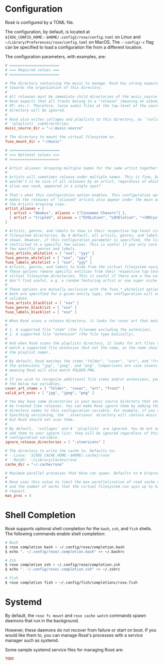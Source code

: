 # Configuration

Rosé is configured by a TOML file.

The configuration, by default, is located at `${XDG_CONFIG_HOME:-$HOME/.config}/rose/config.toml`
on Linux and `~/Library/Preferences/rose/config.toml` on MacOS. The
`--config/-c` flag can be specified to load a configuration file from a
different location.

The configuration parameters, with examples, are:

```toml
# =======================
# === Required values ===
# =======================

# The directory containing the music to manage. Rosé has strong expectations
# towards the organization of this directory.
#
# All releases must be immediate child directories of the music_source_dir. And
# Rosé expects that all tracks belong to a "release" (meaning an album, single,
# EP, etc.). Therefore, loose audio files at the top-level of the source
# directory will be ignored.
#
# Rosé also writes collages and playlists to this directory, as `!collages` and
# `!playlists` subdirectories.
music_source_dir = "~/.music-source"

# The directory to mount the virtual filesystem on.
fuse_mount_dir = "~/music"

# =======================
# === Optional values ===
# =======================

# Artist aliases: Grouping multiple names for the same artist together.
#
# Artists will sometimes release under multiple names. This is fine, but
# wouldn't it be nice if all releases by an artist, regardless of whichever
# alias was used, appeared in a single spot?
#
# That's what this configuration option enables. This configuration option
# makes the releases of "aliased" artists also appear under the main artist in
# the Artists browsing view.
artist_aliases = [
  { artist = "Abakus", aliases = ["Cinnamon Chasers"] },
  { artist = "tripleS", aliases = ["EVOLution", "LOVElution", "+(KR)ystal Eyes", "Acid Angel From Asia", "Acid Eyes"] },
]

# Artists, genres, and labels to show in their respective top-level virtual
# filesystem directories. By # default, all artists, genres, and labels are
# shown. However, if this configuration parameter is specified, the list can be
# restricted to a specific few values. This is useful if you only care about a
# few specific genres and labels.
fuse_artists_whitelist = [ "xxx", "yyy" ]
fuse_genres_whitelist = [ "xxx", "yyy" ]
fuse_labels_whitelist = [ "xxx", "yyy" ]
# Artists, genres, and labels to hide from the virtual filesystem navigation.
# These options remove specific entities from their respective top-level
# virtual filesystem directories. This is useful if there are a few values you
# don't find useful, e.g. a random featuring artist or one super niche genre.
#
# These options are mutually exclusive with the fuse_*_whitelist options; if
# both are specified for a given entity type, the configuration will not
# validate.
fuse_artists_blacklist = [ "xxx" ]
fuse_genres_blacklist = [ "xxx" ]
fuse_labels_blacklist = [ "xxx" ]

# When Rosé scans a release directory, it looks for cover art that matches:
#
# 1. A supported file "stem" (the filename excluding the extension).
# 2. A supported file "extension" (the file type basically).
#
# And when Rosé scans the playlists directory, it looks for art files that
# match a supported file extension (but not the name, as the name should match
# the playlist name).
#
# By default, Rosé matches the stems "folder", "cover", "art", and "front"; and
# the extensions "jpg", "jpeg", and "png". Comparisons are case insensitive,
# meaning Rosé will also match FOLDER.PNG.
#
# If you wish to recognize additional file stems and/or extensions, you can set
# the below two variables.
cover_art_stems = [ "folder", "cover", "art", "front" ]
valid_art_exts = [ "jpg", "jpeg", "png" ]

# You may have some directories in your music source directory that should not
# be treated like releases. You can make Rosé ignore them by adding the
# directory names to this configuration variable. For example, if you use
# Syncthing versioning, the `.stversions` directory will contain music files,
# but Rosé should not scan them.
#
# By default, `!collages` and # `!playlists` are ignored. You do not need to
# add them to your ignore list: they will be ignored regardless of this
# configuration variable.
ignore_release_directories = [ ".stversions" ]

# The directory to write the cache to. Defaults to:
# - Linux: `${XDG_CACHE_HOME:-$HOME/.cache}/rose`
# - MacOS: `~/Library/Caches/rose`
cache_dir = "~/.cache/rose"

# Maximum parallel processes that Rose can spawn. Defaults to # $(nproc)/2.
#
# Rose uses this value to limit the max parallelization of read cache updates
# and the number of works that the virtual filesystem can spin up to handle a
# request.
max_proc = 4
```

# Shell Completion

Rosé supports optional shell completion for the `bash`, `zsh`, and `fish`
shells. The following commands enable shell completion:

```bash
# Bash
$ rose completion bash > ~/.config/rose/completion.bash
$ echo ". ~/.config/rose/.completion.bash" >> ~/.bashrc

# Zsh
$ rose completion zsh > ~/.config/rose/completion.zsh
$ echo ". ~/.config/rose/.completion.zsh" >> ~/.zshrc

# Fish
$ rose completion fish > ~/.config/fish/completions/rose.fish
```

# Systemd

By default, the `rose fs mount` and `rose cache watch` commands spawn daemons
that run in the background.

However, these daemons do not recover from failure or start on boot. If you
would like them to, you can manage Rosé's processes with a service manager such
as systemd.

Some sample systemd service files for managing Rosé are:

```ini
TODO
```
